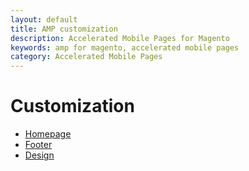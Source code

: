 ```yaml
---
layout: default
title: AMP customization
description: Accelerated Mobile Pages for Magento
keywords: amp for magento, accelerated mobile pages
category: Accelerated Mobile Pages
---
```


# Customization

 -  [Homepage](homepage/)
 -  [Footer](footer/)
 -  [Design](design/)

